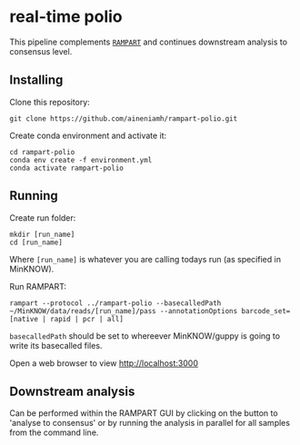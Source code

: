 # real-time polio
This pipeline complements [``RAMPART``](https://github.com/artic-network/rampart) and continues downstream analysis to consensus level.

## Installing
Clone this repository:

```
git clone https://github.com/aineniamh/rampart-polio.git
```

Create conda environment and activate it:

```
cd rampart-polio
conda env create -f environment.yml
conda activate rampart-polio
```

## Running

Create run folder:

```
mkdir [run_name]
cd [run_name]
```

Where `[run_name]` is whatever you are calling todays run (as specified in MinKNOW).

Run RAMPART:

```
rampart --protocol ../rampart-polio --basecalledPath ~/MinKNOW/data/reads/[run_name]/pass --annotationOptions barcode_set=[native | rapid | pcr | all]
```

`basecalledPath` should be set to whereever MinKNOW/guppy is going to write its basecalled files.

Open a web browser to view [http://localhost:3000](http://localhost:3000)

## Downstream analysis

Can be performed within the RAMPART GUI by clicking on the button to 'analyse to consensus' or by running the analysis in parallel for all samples from the command line. 

